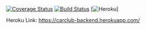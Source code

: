 [![Coverage Status](https://coveralls.io/repos/github/syedaziz27/carclub_backend/badge.svg?branch=master)](https://coveralls.io/github/syedaziz27/carclub_backend?branch=master)
[![Build Status](https://travis-ci.org/syedaziz27/carclub_backend.svg?branch=master)](https://travis-ci.org/syedaziz27/carclub_backend)
[![Heroku](https://heroku-badge.herokuapp.com/?app=carclub-backend)]

Heroku Link: https://carclub-backend.herokuapp.com/